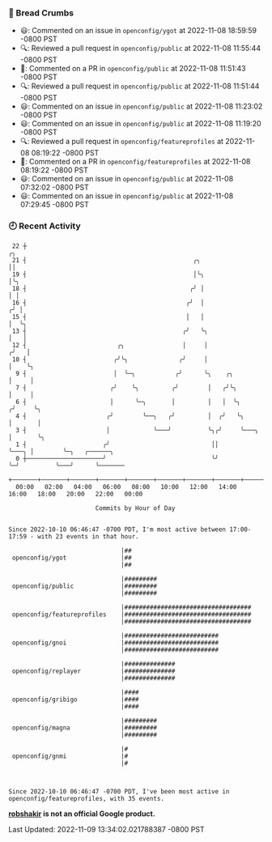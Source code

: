 ### 🍞 Bread Crumbs

 * 😃: Commented on an issue in `openconfig/ygot` at 2022-11-08 18:59:59 -0800 PST
 * 🔍: Reviewed a pull request in  `openconfig/public` at 2022-11-08 11:55:44 -0800 PST
 * 💬: Commented on a PR in  `openconfig/public` at 2022-11-08 11:51:43 -0800 PST
 * 🔍: Reviewed a pull request in  `openconfig/public` at 2022-11-08 11:51:44 -0800 PST
 * 😃: Commented on an issue in `openconfig/public` at 2022-11-08 11:23:02 -0800 PST
 * 😃: Commented on an issue in `openconfig/public` at 2022-11-08 11:19:20 -0800 PST
 * 🔍: Reviewed a pull request in  `openconfig/featureprofiles` at 2022-11-08 08:19:22 -0800 PST
 * 💬: Commented on a PR in  `openconfig/featureprofiles` at 2022-11-08 08:19:22 -0800 PST
 * 😃: Commented on an issue in `openconfig/public` at 2022-11-08 07:32:02 -0800 PST
 * 😃: Commented on an issue in `openconfig/public` at 2022-11-08 07:29:45 -0800 PST

### 🕘 Recent Activity
```
 22 ┼                                                                        ╭╮
 21 ┤                                              ╭╮                        ││
 19 ┤                                              │╰╮                       │╰╮
 18 ┤                                             ╭╯ │                       │ │
 16 ┤                                            ╭╯  │                      ╭╯ │
 15 ┤                                            │   │                      │  ╰╮
 13 ┤                                           ╭╯   ╰╮                     │   │
 12 ┤                         ╭╮                │     │                    ╭╯   │
 10 ┤                        ╭╯╰╮              ╭╯     │                    │    ╰╮
  9 ┤                        │  ╰─╮           ╭╯      ╰╮    ╭╮             │     │
  7 ┤                       ╭╯    ╰╮         ╭╯        │   ╭╯╰╮            │     │
  6 ┤                       │      ╰─╮       │         │   │  ╰╮          ╭╯     ╰╮
  4 ┤                      ╭╯        ╰──╮   ╭╯         │  ╭╯   ╰╮         │       │
  3 ┤                      │            ╰───╯          ╰╮╭╯     ╰───╮     │       ╰╮
  1 ┤                     ╭╯                            ││          ╰───╮ │        ╰─╮   ╭──────╮
  0 ┼─────────────────────╯                             ╰╯              ╰─╯          ╰───╯      ╰───────
    +───────+───────+───────+───────+───────+───────+───────+───────+───────+───────+───────+───────+────
  00:00   02:00   04:00   06:00   08:00   10:00   12:00   14:00   16:00   18:00   20:00   22:00   00:00   

						Commits by Hour of Day


Since 2022-10-10 06:46:47 -0700 PDT, I'm most active between 17:00-17:59 - with 23 events in that hour.

```



```
                               |##
 openconfig/ygot               |##
                               |##

                               |#########
 openconfig/public             |#########
                               |#########

                               |###################################
 openconfig/featureprofiles    |###################################
                               |###################################

                               |##########################
 openconfig/gnoi               |##########################
                               |##########################

                               |##############
 openconfig/replayer           |##############
                               |##############

                               |####
 openconfig/gribigo            |####
                               |####

                               |#########
 openconfig/magna              |#########
                               |#########

                               |#
 openconfig/gnmi               |#
                               |#



Since 2022-10-10 06:46:47 -0700 PDT, I've been most active in openconfig/featureprofiles, with 35 events.

```
**[robshakir](mailto:robjs@google.com) is not an official Google product.**  


Last Updated: 2022-11-09 13:34:02.021788387 -0800 PST

